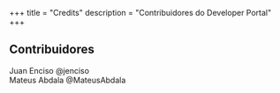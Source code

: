 +++
title = "Credits"
description = "Contribuidores do Developer Portal"
+++

## Contribuidores

<div class="ghContributors">

Juan Enciso @jenciso<br>
Mateus Abdala @MateusAbdala

</div>
